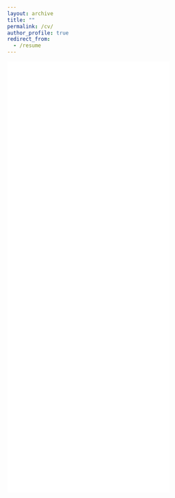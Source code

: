 ```yaml
---
layout: archive
title: ""
permalink: /cv/
author_profile: true
redirect_from:
  - /resume
---
```


<iframe src="../files/KhaiNguyen_AcademicCV_2025.pdf" style="width:75%; height:1000px;" frameborder="0"></iframe>
